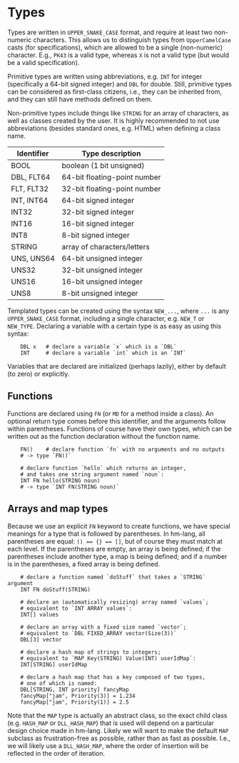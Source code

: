 # Types

Types are written in `UPPER_SNAKE_CASE` format, and require at least
two non-numeric characters.  This allows us to distinguish types from
`UpperCamelCase` casts (for specifications), which are allowed to be
a single (non-numeric) character.  E.g., `PK43` is a valid type,
whereas `X` is not a valid type (but would be a valid specification).

Primitive types are written using abbreviations, e.g. `INT` for integer
(specifically a 64-bit signed integer) and `DBL` for double.  Still,
primitive types can be considered as first-class citizens, i.e., they
can be inherited from, and they can still have methods defined on them.

Non-primitive types include things like `STRING` for an array of
characters, as well as classes created by the user.  It is highly
recommended to not use abbreviations (besides standard ones, e.g. HTML)
when defining a class name.

| Identifier | Type description             |
|------------|------------------------------|
| BOOL       | boolean (1 bit unsigned)     |
| DBL, FLT64 | 64-bit floating-point number |
| FLT, FLT32 | 32-bit floating-point number |
| INT, INT64 | 64-bit signed integer        |
| INT32      | 32-bit signed integer        |
| INT16      | 16-bit signed integer        |
| INT8       | 8-bit signed integer         |
| STRING     | array of characters/letters  |
| UNS, UNS64 | 64-bit unsigned integer      |
| UNS32      | 32-bit unsigned integer      |
| UNS16      | 16-bit unsigned integer      |
| UNS8       | 8-bit unsigned integer       |

Templated types can be created using the syntax `NEW_...`, where `...`
is any `UPPER_SNAKE_CASE` format, including a single character, e.g.
`NEW_T` or `NEW_TYPE`.  Declaring a variable with a certain type is
as easy as using this syntax:

```
    DBL x   # declare a variable `x` which is a `DBL`
    INT     # declare a variable `int` which is an `INT`
```

Variables that are declared are initialized (perhaps lazily),
either by default (to zero) or explicitly.

## Functions

Functions are declared using `FN` (or `MD` for a method inside a class).
An optional return type comes before this identifier, and the arguments
follow within parentheses.  Functions of course have their own types, 
which can be written out as the function declaration without the function
name.

```
    FN()    # declare function `fn` with no arguments and no outputs
    # -> type `FN()`

    # declare function `hello` which returns an integer,
    # and takes one string argument named `noun`:
    INT FN hello(STRING noun)
    # -> type `INT FN(STRING noun)`
```

## Arrays and map types

Because we use an explicit `FN` keyword to create functions, we have
special meanings for a type that is followed by parentheses.  In
hm-lang, all parentheses are equal: `() == {} == []`, but of course
they must match at each level.  If the parentheses are empty, an
array is being defined; if the parentheses include another type, a
map is being defined; and if a number is in the parentheses, a fixed
array is being defined.

```
    # declare a function named `doStuff` that takes a `STRING` argument
    INT FN doStuff(STRING)

    # declare an (automatically resizing) array named `values`;
    # equivalent to `INT ARRAY values`:
    INT[] values    

    # declare an array with a fixed size named `vector`;
    # equivalent to `DBL FIXED_ARRAY vector(Size(3))`
    DBL[3] vector

    # declare a hash map of strings to integers;
    # equivalent to `MAP Key(STRING) Value(INT) userIdMap`:
    INT[STRING] userIdMap

    # declare a hash map that has a key composed of two types,
    # one of which is named:
    DBL[STRING, INT priority] fancyMap
    fancyMap["jam", Priority(3)] = 1.234
    fancyMap["jam", Priority(1)] = 2.5
```

Note that the `MAP` type is actually an abstract class, so the exact
child class (e.g. `HASH_MAP` or `DLL_HASH_MAP`) that is used will
depend on a particular design choice made in hm-lang.  Likely we will
want to make the default `MAP` subclass as frustration-free as possible,
rather than as fast as possible.  I.e., we will likely use a
`DLL_HASH_MAP`, where the order of insertion will be reflected in the
order of iteration.
